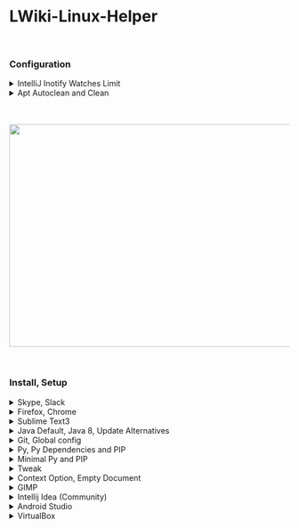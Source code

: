# LWiki-Linux-Helper





</br>

### Configuration


<details> 
<summary> IntelliJ Inotify Watches Limit </summary>
<p> 

Inotify requires a "watch handle" to be set for each directory in the project. Unfortunately, the default limit of watch handles may not be enough for reasonably sized projects, and reaching the limit will force IntelliJ platform to fall back to recursive scans of directory trees.


```
wget  -O /etc/sysctl.d/60-jetbrains.conf "https://gist.githubusercontent.com/bittner/c7d1d49fe0c9af907f24/raw/e2448528477ca3508ad480bea52d3dad54a58f10/60-jetbrains.conf"

sudo sysctl --system
```

</p>
</details>

<details> 
<summary> Apt Autoclean and Clean </summary>
<p> 


```
sudo apt-get update; \
sudo apt-get autoremove; \
sudo apt-get autoclean; \
sudo apt-get clean;
```

</p>
</details>
</br>
</br>



<p align="center">
<img src="https://coggle-downloads-production.s3.eu-west-1.amazonaws.com/217fcb67d6552e2d63e332ed2fc6bcc77f8466c5d4150a389126ceccf3ed1838/Linux_Commands.png?AWSAccessKeyId=ASIA4YTCGXFHD56ZGW64&Expires=1552241879&Signature=Fkf6H8vTAT1zYuLn6fpHnU04fZk%3D&x-amz-security-token=FQoGZXIvYXdzENX%2F%2F%2F%2F%2F%2F%2F%2F%2F%2FwEaDGGszEl1NRsii4p8zyLwAbLTimhhsWFS%2FH8Jlk8N5Cz27STAo0Hh8D9kTGE5UGLBBJM2S%2BfIIY2ssEFuKabAB3QvHrmjIv8CyaWGbuegGodSxFNrR%2BkbkNdk0faU0qmBXLSm7odlz8MzEn2sNNlx6D16mxr59mNzFnbMNWc2XOzSidXocDCDONcl0IWYuSsx4027NaQpuBrbFpHnF3Ku4U6Sw%2FaZeTN4PufiIYZngm1edurg%2BTJlojuDJgl9lFAuyA%2FbSKfnMAIZ24bDqa%2BQnjQnmwCQbJ8vcKQlAu%2BrsgAXiuTbT5mdsXcZh9%2B0Q8%2F6SOyiNuuCDfmh7zYyghNOjCi14ZPkBQ%3D%3D" width="700" height="400" /> 
</p>


</br>

### Install, Setup


<details> 
<summary> Skype, Slack </summary>
<p> 
   
```
wget https://repo.skype.com/latest/skypeforlinux-64.deb; \
sudo dpkg -i skypeforlinux-64.deb; sudo apt-get update; \
sudo snap install slack --classic; 
```

</p>
</details>


<details> 
<summary> Firefox, Chrome </summary>
<p> 
   
```
sudo apt-get update; sudo apt install firefox; \
sudo wget https://dl.google.com/linux/direct/google-chrome-stable_current_amd64.deb; \
sudo dpkg -i google-chrome-stable_current_amd64.deb; 
```

</p>
</details>

<details> 
<summary> Sublime Text3 </summary>
<p> 
   
```
wget -qO - https://download.sublimetext.com/sublimehq-pub.gpg | sudo apt-key add -; \
sudo apt-add-repository "deb https://download.sublimetext.com/ apt/stable/"; \
sudo apt-get update; sudo apt-get install sublime-text;
```

</p>
</details>


<details> 
<summary> Java Default, Java 8, Update Alternatives </summary>
<p> 
   
```
sudo apt-get update; sudo apt install default-jdk; \
sudo apt install openjdk-8-jdk; \
sudo update-alternatives --config java; \
sudo update-alternatives --config javac; \
sudo update-alternatives --config javadoc; \
sudo update-alternatives --config javap;
```

</p>
</details>

<details> 
<summary> Git, Global config </summary>
<p> 
   
```
sudo apt update; sudo apt install git; \
git config --global user.name "GensaGames"; \
git config --global user.email "GensaGames@domain.com";
```

</p>
</details>

<details> 
<summary> Py, Py Dependencies and PIP </summary>
<p> 
   
```
sudo apt-get update; sudo apt-get install python3.6; \
sudo apt-get install python3-distutils; \
sudo apt-get install python3-tk; \
sudo apt install python3-testresources; \
wget https://bootstrap.pypa.io/get-pip.py; \
sudo python3 get-pip.py; \
sudo pip3 install pipenv; 
```

</p>
</details>


<details> 
<summary> Minimal Py and PIP </summary>
<p> 
   
```
sudo apt update; sudo apt install python-minimal; \
wget https://bootstrap.pypa.io/get-pip.py; \
sudo apt-get install python-tk; \
sudo python get-pip.py;  \
sudo pip install pipenv;
```

</p>
</details>

<details> 
<summary> Tweak </summary>
<p> 
   
```
sudo apt-get install gnome-tweak-tool; 
```
</p>
</details>

<details> 
<summary> Context Option, Empty Document </summary>
<p> 
   
```
touch ~/Templates/Empty\ Document
```

</p>
</details>

<details> 
<summary> GIMP </summary>
<p> 
   
```
sudo add-apt-repository ppa:otto-kesselgulasch/gimp; \
sudo apt-get update; sudo apt-get install gimp;
```

</p>
</details>

<details> 
<summary> Intellij Idea (Community) </summary>
<p> 
   
   
```
wget "https://raw.githubusercontent.com/GensaGames/LWiki-Linux-Helper/master/scripts/Intellij-Setup.sh"; \
sudo chmod 777 Intellij-Setup.sh; \
sudo ./Intellij-Setup.sh; 

```
</p>
</details>

<details> 
<summary> Android Studio </summary>
<p> 
   
   
```
wget "https://dl.google.com/dl/android/studio/ide-zips/3.2.1.0/android-studio-ide-181.5056338-linux.zip"; 

```
</p>
</details>

<details> 
<summary> VirtualBox </summary>
<p> 
   
   
```
sudo apt install virtualbox

```
</p>
</details>
</br>
